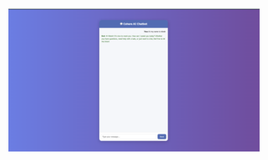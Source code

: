 ![image alt](https://github.com/niteshgautam12/cohere-chat-bot/blob/b131555d06f93c960e9dd71137df94f7cb9cf838/chatbot/ss.png)
